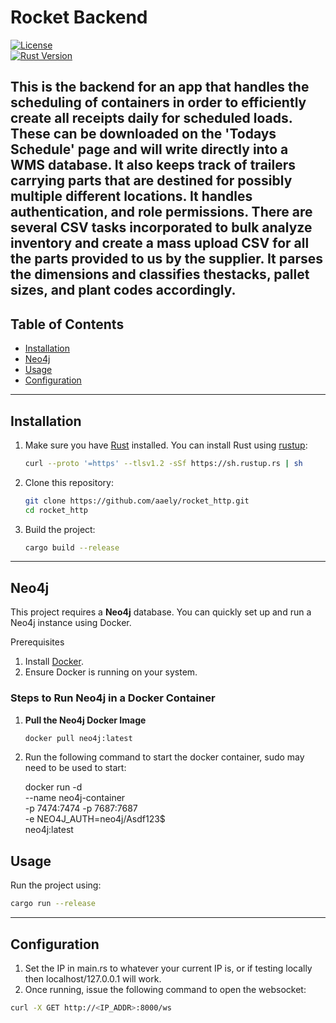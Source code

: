 # Rocket Backend

[![License](https://img.shields.io/badge/license-MIT-blue.svg)](LICENSE)  
[![Rust Version](https://img.shields.io/badge/rustc-1.81+-blue.svg)](https://www.rust-lang.org)

This is the backend for an app that handles the scheduling of containers in order to efficiently create all receipts daily for scheduled loads. These can be downloaded on the 'Todays Schedule' page and will write directly into a WMS database. It also keeps track of trailers carrying parts that are destined for possibly multiple different locations. It handles authentication, and role permissions. There are several CSV tasks incorporated to bulk analyze inventory and create a mass upload CSV for all the parts provided to us by the supplier. It parses the dimensions and classifies thestacks, pallet sizes, and plant codes accordingly.
---

## Table of Contents

- [Installation](#installation)
- [Neo4j](#neo4j)
- [Usage](#usage)
- [Configuration](#configuration)

---

## Installation

1. Make sure you have [Rust](https://www.rust-lang.org/) installed. You can install Rust using [rustup](https://rustup.rs/):
    ```bash
    curl --proto '=https' --tlsv1.2 -sSf https://sh.rustup.rs | sh
    ```

2. Clone this repository:
    ```bash
    git clone https://github.com/aaely/rocket_http.git
    cd rocket_http
    ```

3. Build the project:
    ```bash
    cargo build --release
    ```

---

## Neo4j

This project requires a **Neo4j** database. You can quickly set up and run a Neo4j instance using Docker.

Prerequisites
1. Install [Docker](https://docs.docker.com/get-docker/).
2. Ensure Docker is running on your system.

### Steps to Run Neo4j in a Docker Container

1. **Pull the Neo4j Docker Image**
   ```bash
   docker pull neo4j:latest
   ```
2. Run the following command to start the docker container, sudo may need to be used to start:
   
   docker run -d \
    --name neo4j-container \
    -p 7474:7474 -p 7687:7687 \
    -e NEO4J_AUTH=neo4j/Asdf123$ \
    neo4j:latest


## Usage

Run the project using:

```bash
cargo run --release
```
---

## Configuration

1. Set the IP in main.rs to whatever your current IP is, or if testing locally then localhost/127.0.0.1 will work.
2. Once running, issue the following command to open the websocket:

```bash
curl -X GET http://<IP_ADDR>:8000/ws
```

